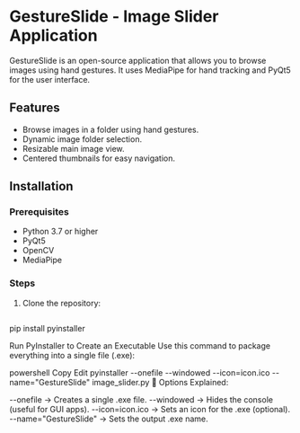 # GestureSlide - Image Slider Application

GestureSlide is an open-source application that allows you to browse images using hand gestures. It uses MediaPipe for hand tracking and PyQt5 for the user interface.

## Features
- Browse images in a folder using hand gestures.
- Dynamic image folder selection.
- Resizable main image view.
- Centered thumbnails for easy navigation.

## Installation

### Prerequisites
- Python 3.7 or higher
- PyQt5
- OpenCV
- MediaPipe

### Steps
1. Clone the repository:
   ```bash
pip install pyinstaller

Run PyInstaller to Create an Executable
Use this command to package everything into a single file (.exe):

powershell
Copy
Edit
pyinstaller --onefile --windowed --icon=icon.ico --name="GestureSlide" image_slider.py
🔹 Options Explained:

--onefile → Creates a single .exe file.
--windowed → Hides the console (useful for GUI apps).
--icon=icon.ico → Sets an icon for the .exe (optional).
--name="GestureSlide" → Sets the output .exe name.
